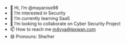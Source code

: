 - 👋 Hi, I’m @mayarose98
- 👀 I’m interested in Security
- 🌱 I’m currently learning SaaS
- 💞️ I’m looking to collaborate on Cyber Security Project
- 📫 How to reach me m4vya@ipxwan.com
- 😄 Pronouns: She/her

<!---
mayarose98/mayarose98 is a ✨ special ✨ repository because its `README.md` (this file) appears on your GitHub profile.
You can click the Preview link to take a look at your changes.
--->
